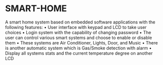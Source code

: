 # SMART-HOME
 A smart home system based on embedded software applications with the following features:
 • User interface with keypad and LCD to take user choices
 • Login system with the capability of changing password
 • The user can control various smart systems and choose to enable or disable them
 • These systems are Air Conditioner, Lights, Door, and Music
 • There is another automatic system which is Gas/Smoke detection with alarm
 • Display all systems stats and the current temperature degree on another LCD
